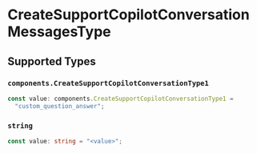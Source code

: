 # CreateSupportCopilotConversationMessagesType


## Supported Types

### `components.CreateSupportCopilotConversationType1`

```typescript
const value: components.CreateSupportCopilotConversationType1 =
  "custom_question_answer";
```

### `string`

```typescript
const value: string = "<value>";
```

